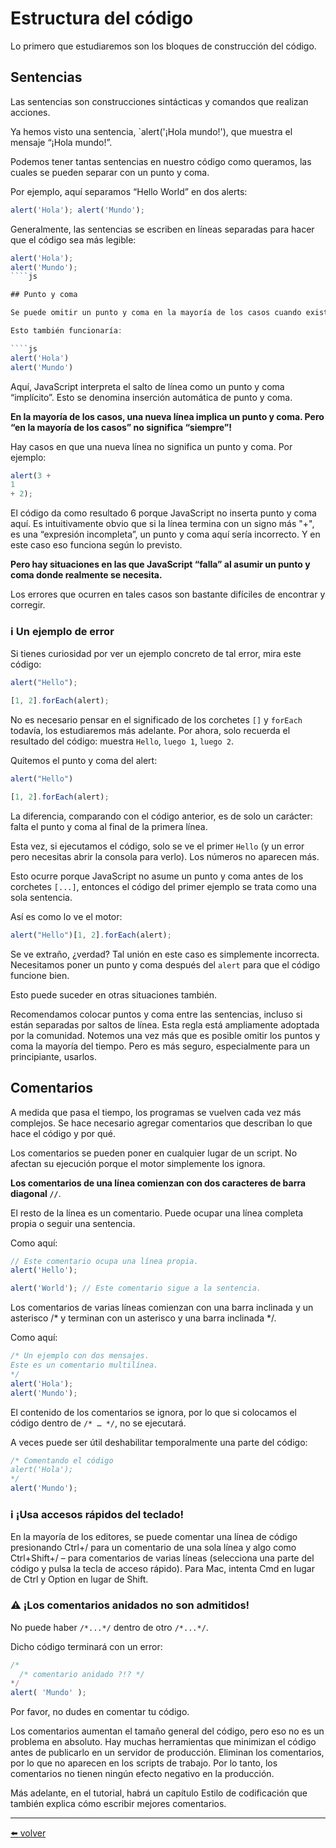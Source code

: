 # Estructura del código

Lo primero que estudiaremos son los bloques de construcción del código.

## Sentencias

Las sentencias son construcciones sintácticas y comandos que realizan acciones.

Ya hemos visto una sentencia, `alert('¡Hola mundo!'), que muestra el mensaje “¡Hola mundo!”.

Podemos tener tantas sentencias en nuestro código como queramos, las cuales se pueden separar con un punto y coma.

Por ejemplo, aquí separamos “Hello World” en dos alerts:

````js
alert('Hola'); alert('Mundo');
````

Generalmente, las sentencias se escriben en líneas separadas para hacer que el código sea más legible:

````js
alert('Hola');
alert('Mundo');
````js

## Punto y coma

Se puede omitir un punto y coma en la mayoría de los casos cuando existe un salto de línea.

Esto también funcionaría:

````js
alert('Hola')
alert('Mundo')
````

Aquí, JavaScript interpreta el salto de línea como un punto y coma “implícito”. Esto se denomina inserción automática de punto y coma.

**En la mayoría de los casos, una nueva línea implica un punto y coma. Pero “en la mayoría de los casos” no significa “siempre”!**

Hay casos en que una nueva línea no significa un punto y coma. Por ejemplo:

````js
alert(3 +
1
+ 2);
````

El código da como resultado 6 porque JavaScript no inserta punto y coma aquí. Es intuitivamente obvio que si la línea termina con un signo más "+", es una “expresión incompleta”, un punto y coma aquí sería incorrecto. Y en este caso eso funciona según lo previsto.

**Pero hay situaciones en las que JavaScript “falla” al asumir un punto y coma donde realmente se necesita.**

Los errores que ocurren en tales casos son bastante difíciles de encontrar y corregir.

### ℹ️ Un ejemplo de error

Si tienes curiosidad por ver un ejemplo concreto de tal error, mira este código:

````js
alert("Hello");

[1, 2].forEach(alert);
````

No es necesario pensar en el significado de los corchetes `[]` y `forEach` todavía, los estudiaremos más adelante. Por ahora, solo recuerda el resultado del código: muestra `Hello`, `luego 1`, `luego 2`.

Quitemos el punto y coma del alert:

````js
alert("Hello")

[1, 2].forEach(alert);
````

La diferencia, comparando con el código anterior, es de solo un carácter: falta el punto y coma al final de la primera línea.

Esta vez, si ejecutamos el código, solo se ve el primer `Hello` (y un error pero necesitas abrir la consola para verlo). Los números no aparecen más.

Esto ocurre porque JavaScript no asume un punto y coma antes de los corchetes `[...]`, entonces el código del primer ejemplo se trata como una sola sentencia.

Así es como lo ve el motor:

````js
alert("Hello")[1, 2].forEach(alert);
````

Se ve extraño, ¿verdad? Tal unión en este caso es simplemente incorrecta. Necesitamos poner un punto y coma después del `alert` para que el código funcione bien.

Esto puede suceder en otras situaciones también.

Recomendamos colocar puntos y coma entre las sentencias, incluso si están separadas por saltos de línea. Esta regla está ampliamente adoptada por la comunidad. Notemos una vez más que es posible omitir los puntos y coma la mayoría del tiempo. Pero es más seguro, especialmente para un principiante, usarlos.

## Comentarios

A medida que pasa el tiempo, los programas se vuelven cada vez más complejos. Se hace necesario agregar comentarios que describan lo que hace el código y por qué.

Los comentarios se pueden poner en cualquier lugar de un script. No afectan su ejecución porque el motor simplemente los ignora.

**Los comentarios de una línea comienzan con dos caracteres de barra diagonal `//`**.

El resto de la línea es un comentario. Puede ocupar una línea completa propia o seguir una sentencia.

Como aquí:

````js
// Este comentario ocupa una línea propia.
alert('Hello');

alert('World'); // Este comentario sigue a la sentencia.
````

Los comentarios de varias líneas comienzan con una barra inclinada y un asterisco /* y terminan con un asterisco y una barra inclinada */.

Como aquí:

````js
/* Un ejemplo con dos mensajes.
Este es un comentario multilínea.
*/
alert('Hola');
alert('Mundo');
````

El contenido de los comentarios se ignora, por lo que si colocamos el código dentro de `/* … */`, no se ejecutará.

A veces puede ser útil deshabilitar temporalmente una parte del código:

````js
/* Comentando el código
alert('Hola');
*/
alert('Mundo');
````

### ℹ️ ¡Usa accesos rápidos del teclado!

En la mayoría de los editores, se puede comentar una línea de código presionando Ctrl+/ para un comentario de una sola línea y algo como Ctrl+Shift+/ – para comentarios de varias líneas (selecciona una parte del código y pulsa la tecla de acceso rápido). Para Mac, intenta Cmd en lugar de Ctrl y Option en lugar de Shift.

### ⚠️ ¡Los comentarios anidados no son admitidos!

No puede haber `/*...*/` dentro de otro `/*...*/`.

Dicho código terminará con un error:

````js
/*
  /* comentario anidado ?!? */
*/
alert( 'Mundo' );
````

Por favor, no dudes en comentar tu código.

Los comentarios aumentan el tamaño general del código, pero eso no es un problema en absoluto. Hay muchas herramientas que minimizan el código antes de publicarlo en un servidor de producción. Eliminan los comentarios, por lo que no aparecen en los scripts de trabajo. Por lo tanto, los comentarios no tienen ningún efecto negativo en la producción.

Más adelante, en el tutorial, habrá un capítulo Estilo de codificación que también explica cómo escribir mejores comentarios.

---
[⬅️ volver](https://github.com/VictorHugoAguilar/javascript-interview-questions-explained/tree/main/theory/first-steps)

